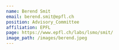 ```yaml
---
name: Berend Smit
email: berend.smit@epfl.ch
position: Advisory_Committee
affiliation: EPFL
page: https://www.epfl.ch/labs/lsmo/smit/
image_path: /images/berend.jpeg
---
```

